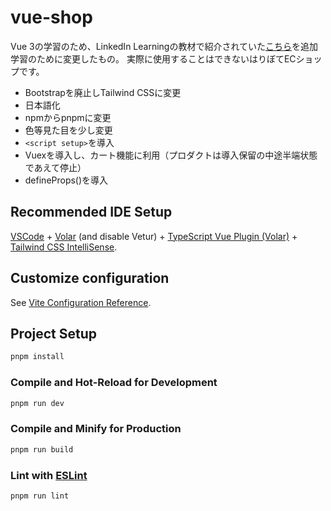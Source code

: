 # vue-shop

Vue 3の学習のため、LinkedIn Learningの教材で紹介されていた[こちら](https://github.com/LinkedInLearning/vue3-esst-2834032)を追加学習のために変更したもの。
実際に使用することはできないはりぼてECショップです。

* Bootstrapを廃止しTailwind CSSに変更
* 日本語化
* npmからpnpmに変更
* 色等見た目を少し変更
* `<script setup>`を導入
* Vuexを導入し、カート機能に利用（プロダクトは導入保留の中途半端状態であえて停止）
* defineProps()を導入

## Recommended IDE Setup


[VSCode](https://code.visualstudio.com/) + [Volar](https://marketplace.visualstudio.com/items?itemName=Vue.volar) (and disable Vetur) + [TypeScript Vue Plugin (Volar)](https://marketplace.visualstudio.com/items?itemName=Vue.vscode-typescript-vue-plugin) + [Tailwind CSS IntelliSense](https://marketplace.visualstudio.com/items?itemName=bradlc.vscode-tailwindcss).

## Customize configuration

See [Vite Configuration Reference](https://vitejs.dev/config/).

## Project Setup

```sh
pnpm install
```

### Compile and Hot-Reload for Development

```sh
pnpm run dev
```

### Compile and Minify for Production

```sh
pnpm run build
```

### Lint with [ESLint](https://eslint.org/)

```sh
pnpm run lint
```
